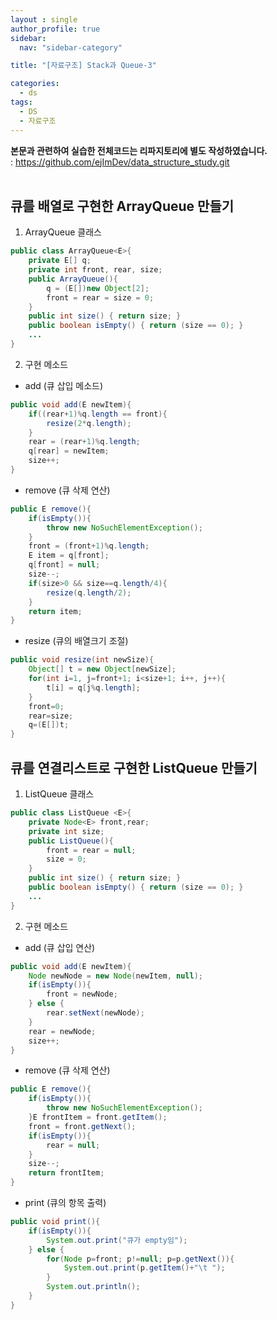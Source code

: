 ```yaml
---
layout : single
author_profile: true
sidebar: 
  nav: "sidebar-category"

title: "[자료구조] Stack과 Queue-3"

categories:
  - ds
tags:
  - DS
  - 자료구조
---
```



**본문과 관련하여 실습한 전체코드는 리파지토리에 별도 작성하였습니다.**<br>
: https://github.com/ejImDev/data_structure_study.git <br><br>

## 큐를 배열로 구현한 ArrayQueue 만들기
1. ArrayQueue 클래스
``` java
public class ArrayQueue<E>{
	private E[] q;
	private int front, rear, size;
	public ArrayQueue(){
		q = (E[])new Object[2];
		front = rear = size = 0;
	}
	public int size() { return size; }
	public boolean isEmpty() { return (size == 0); }
	...
}
```

2. 구현 메소드
- add (큐 삽입 메소드)
``` java
public void add(E newItem){
	if((rear+1)%q.length == front){
		resize(2*q.length);
	}
	rear = (rear+1)%q.length;
	q[rear] = newItem;
	size++;
}
```

- remove (큐 삭제 연산)
``` java
public E remove(){
	if(isEmpty()){
		throw new NoSuchElementException();
	}
	front = (front+1)%q.length;
	E item = q[front];
	q[front] = null;
	size--;
	if(size>0 && size==q.length/4){
		resize(q.length/2);
	}
	return item;
}
```

- resize (큐의 배열크기 조절)
``` java
public void resize(int newSize){
	Object[] t = new Object[newSize];
	for(int i=1, j=front+1; i<size+1; i++, j++){
		t[i] = q[j%q.length];
	}
	front=0;
	rear=size;
	q=(E[])t;
}
```

## 큐를 연결리스트로 구현한 ListQueue 만들기
1. ListQueue 클래스
``` java
public class ListQueue <E>{
	private Node<E> front,rear;
	private int size;
	public ListQueue(){
		front = rear = null;
		size = 0;
	}
	public int size() { return size; }
	public boolean isEmpty() { return (size == 0); }
	...
}
```

2. 구현 메소드
- add (큐 삽입 연산)
``` java
public void add(E newItem){
	Node newNode = new Node(newItem, null);
	if(isEmpty()){
		front = newNode;
	} else {
		rear.setNext(newNode);
	}
	rear = newNode;
	size++;
}
```

- remove (큐 삭제 연산)
``` java
public E remove(){
	if(isEmpty()){
		throw new NoSuchElementException();
	}E frontItem = front.getItem();
	front = front.getNext();
	if(isEmpty()){
		rear = null;
	}
	size--;
	return frontItem;
}
```

- print (큐의 항목 출력)
``` java
public void print(){
	if(isEmpty()){
		System.out.print("큐가 empty임");
	} else {
		for(Node p=front; p!=null; p=p.getNext()){
			System.out.print(p.getItem()+"\t ");
		}
		System.out.println();
	}
}
```
